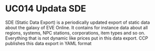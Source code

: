 # UC014 Updata SDE

SDE (Static Data Export) is a periodically updated export of static data about the galaxy of EVE Online. It contains for instance data about all regions, systems, NPC stations, corporations, item types and so on. Everything that is not dynamic like prices put in this data export. CCP publishes this data export in YAML format 